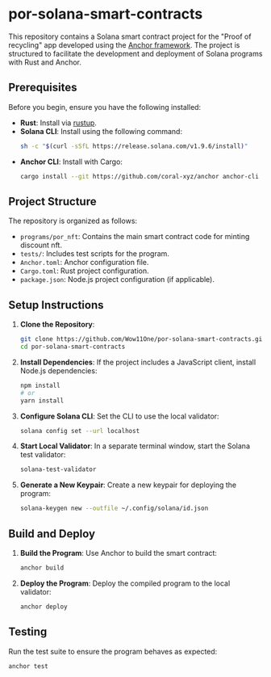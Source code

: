 # por-solana-smart-contracts

This repository contains a Solana smart contract project for the "Proof of recycling" app developed using the [Anchor framework](https://www.anchor-lang.com/).
The project is structured to facilitate the development and deployment of Solana programs with Rust and Anchor.

## Prerequisites

Before you begin, ensure you have the following installed:

- **Rust**: Install via [rustup](https://rustup.rs/).
- **Solana CLI**: Install using the following command:
  ```bash
  sh -c "$(curl -sSfL https://release.solana.com/v1.9.6/install)"
  ```
- **Anchor CLI**: Install with Cargo:
  ```bash
  cargo install --git https://github.com/coral-xyz/anchor anchor-cli --locked
  ```

## Project Structure

The repository is organized as follows:

- `programs/por_nft`: Contains the main smart contract code for minting discount nft.
- `tests/`: Includes test scripts for the program.
- `Anchor.toml`: Anchor configuration file.
- `Cargo.toml`: Rust project configuration.
- `package.json`: Node.js project configuration (if applicable).

## Setup Instructions

1. **Clone the Repository**:
   ```bash
   git clone https://github.com/Wow11One/por-solana-smart-contracts.git
   cd por-solana-smart-contracts
   ```

2. **Install Dependencies**:
   If the project includes a JavaScript client, install Node.js dependencies:
   ```bash
   npm install
   # or
   yarn install
   ```

3. **Configure Solana CLI**:
   Set the CLI to use the local validator:
   ```bash
   solana config set --url localhost
   ```

4. **Start Local Validator**:
   In a separate terminal window, start the Solana test validator:
   ```bash
   solana-test-validator
   ```

5. **Generate a New Keypair**:
   Create a new keypair for deploying the program:
   ```bash
   solana-keygen new --outfile ~/.config/solana/id.json
   ```

## Build and Deploy

1. **Build the Program**:
   Use Anchor to build the smart contract:
   ```bash
   anchor build
   ```

2. **Deploy the Program**:
   Deploy the compiled program to the local validator:
   ```bash
   anchor deploy
   ```

## Testing

Run the test suite to ensure the program behaves as expected:
```bash
anchor test
```
